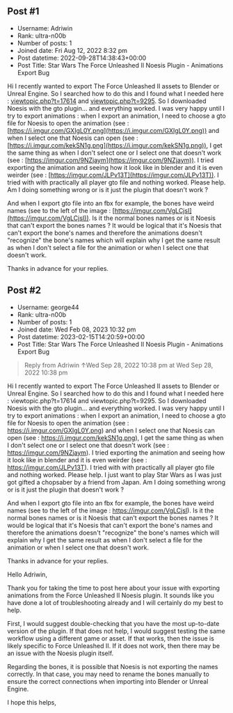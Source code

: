 ## Post #1
- Username: Adriwin
- Rank: ultra-n00b
- Number of posts: 1
- Joined date: Fri Aug 12, 2022 8:32 pm
- Post datetime: 2022-09-28T14:38:43+00:00
- Post Title: Star Wars The Force Unleashed II Noesis Plugin - Animations Export Bug

Hi 
I recently wanted to export The Force Unleashed II assets to Blender or Unreal Engine. So I searched how to do this and I found what I needed here : [viewtopic.php?t=17614](https://forum.xentax.com/viewtopic.php?t=17614) and [viewtopic.php?t=9295](https://forum.xentax.com/viewtopic.php?t=9295). So I downloaded Noesis with the gto plugin... and everything worked. I was very happy until I try to export animations : when I export an animation, I need to choose a gto file for Noesis to open the animation (see : [https://i.imgur.com/GXIgL0Y.png](https://i.imgur.com/GXIgL0Y.png)) and when I select one that Noesis can open (see : [https://i.imgur.com/kekSN1g.png](https://i.imgur.com/kekSN1g.png)), I get the same thing as when I don't select one or I select one that doesn't work (see : [https://imgur.com/9NZjaym](https://imgur.com/9NZjaym)). I tried exporting the animation and seeing how it look like in blender and it is even weirder (see : [https://imgur.com/JLPv13T](https://imgur.com/JLPv13T)). I tried with with practically all player gto file and nothing worked. Please help. Am I doing something wrong or is it just the plugin that doesn't work ?

And when I export gto file into an fbx for example, the bones have weird names (see to the left of the image : [https://imgur.com/VgLCjsI](https://imgur.com/VgLCjsI)). Is it the normal bones names or is it Noesis that can't export the bones names ? It would be logical that it's Noesis that can't export the bone's names and therefore the animations doesn't "recognize" the bone's names which will explain why I get the same result as when I don't select a file for the animation or when I select one that doesn't work.

Thanks in advance for your replies.
## Post #2
- Username: george44
- Rank: ultra-n00b
- Number of posts: 1
- Joined date: Wed Feb 08, 2023 10:32 pm
- Post datetime: 2023-02-15T14:20:59+00:00
- Post Title: Star Wars The Force Unleashed II Noesis Plugin - Animations Export Bug

> Reply from Adriwin ↑Wed Sep 28, 2022 10:38 pm at Wed Sep 28, 2022 10:38 pm
>
> 
Hi 
I recently wanted to export The Force Unleashed II assets to Blender or Unreal Engine. So I searched how to do this and I found what I needed here : viewtopic.php?t=17614 and viewtopic.php?t=9295. So I downloaded Noesis with the gto plugin... and everything worked. I was very happy until I try to export animations : when I export an animation, I need to choose a gto file for Noesis to open the animation (see : https://i.imgur.com/GXIgL0Y.png) and when I select one that Noesis can open (see : https://i.imgur.com/kekSN1g.png), I get the same thing as when I don't select one or I select one that doesn't work (see : https://imgur.com/9NZjaym). I tried exporting the animation and seeing how it look like in blender and it is even weirder (see : https://imgur.com/JLPv13T). I tried with with practically all player gto file and nothing worked. Please help. I just want to play Star Wars as I was just got gifted a chopsaber by a friend from Japan. Am I doing something wrong or is it just the plugin that doesn't work ?

And when I export gto file into an fbx for example, the bones have weird names (see to the left of the image : https://imgur.com/VgLCjsI). Is it the normal bones names or is it Noesis that can't export the bones names ? It would be logical that it's Noesis that can't export the bone's names and therefore the animations doesn't "recognize" the bone's names which will explain why I get the same result as when I don't select a file for the animation or when I select one that doesn't work.

Thanks in advance for your replies.

Hello Adriwin, 

Thank you for taking the time to post here about your issue with exporting animations from the Force Unleashed II Noesis plugin. It sounds like you have done a lot of troubleshooting already and I will certainly do my best to help. 

First, I would suggest double-checking that you have the most up-to-date version of the plugin. If that does not help, I would suggest testing the same workflow using a different game or asset. If that works, then the issue is likely specific to Force Unleashed II. If it does not work, then there may be an issue with the Noesis plugin itself. 

Regarding the bones, it is possible that Noesis is not exporting the names correctly. In that case, you may need to rename the bones manually to ensure the correct connections when importing into Blender or Unreal Engine.

I hope this helps,
